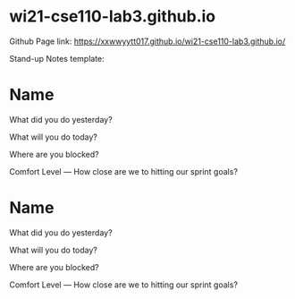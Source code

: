 # wi21-cse110-lab3.github.io
Github Page link: https://xxwwyytt017.github.io/wi21-cse110-lab3.github.io/

Stand-up Notes template:
# Name

What did you do yesterday?

What will you do today?

Where are you blocked?

Comfort Level — How close are we to hitting our sprint goals?

# Name

What did you do yesterday?

What will you do today?

Where are you blocked?

Comfort Level — How close are we to hitting our sprint goals?
